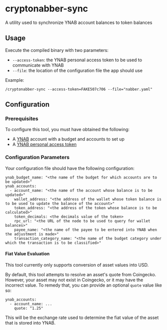 # cryptonabber-sync
A utility used to synchronize YNAB account balances to token balances

## Usage

Execute the compiled binary with two parameters:

* `--access-token`: the YNAB personal access token to be used to communicate with YNAB
* `--file`: the location of the configuration file the app should use

Example:

```
/cryptonabber-sync --access-token=FAKE507c706 --file="nabber.yaml"
```

## Configuration

### Prerequisites

To configure this tool, you must have obtained the following:

* A [YNAB](https://ynab.com) account with a budget and accounts to set up
* A [YNAB personal access token](https://api.ynab.com/#personal-access-tokens)

### Configuration Parameters

Your configuration file should have the following configuration:

```
ynab_budget_name: "<the name of the budget for which accounts are to be updated>"
ynab_accounts:
  - account_name: "<the name of the account whose balance is to be updated>"
    wallet_address: "<the address of the wallet whose token balance is to be used to update the balance of the account>"
    token_address: "<the address of the token whose balance is to be calculated>"
    token_decimals: <the decimals value of the token>
    rpc_url: "<the URL of the node to be used to query for wallet balances>"
    payee_name: "<the name of the payee to be entered into YNAB when the adjustment is made>"
    transaction_category_name: "<the name of the budget category under which the transaction is to be classified>"
```

#### Fiat Value Evaluation

This tool currently only supports conversion of asset values into USD.

By default, this tool attempts to resolve an asset's quote from Coingecko. However, your asset may not exist in Coingecko, or it may have the incorrect value. To remedy that, you can provide an optional `quote` value like so:

```
ynab_accounts:
  - account_name: ...
    quote: "1.25"
```

This will be the exchange rate used to determine the fiat value of the asset that is stored into YNAB.
